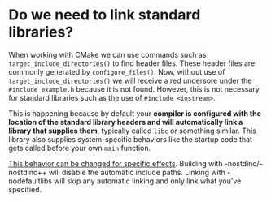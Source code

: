 # Do we need to link standard libraries?

When working with CMake we can use commands such as `target_include_directories()` to find header files. These header files are commonly generated by `configure_files()`. Now, without use of `target_include_directories()` we will receive a red undersore under the `#include example.h` because it is not found. However, this is not necessary for standard libraries such as the use of `#include <iostream>`.

This is happening because by default your **compiler is configured with the location of the standard library headers and will automatically link a library that supplies them**, typically called `libc` or something similar. This library also supplies system-specific behaviors like the startup code that gets called before your own `main` function.

[This behavior can be changed for specific effects](https://gcc.gnu.org/onlinedocs/gcc/Link-Options.html). Building with -nostdinc/-nostdinc++ will disable the automatic include paths. Linking with -nodefaultlibs will skip any automatic linking and only link what you've specified.